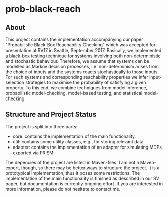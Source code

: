 # prob-black-reach

## About

This project contains the implementation accompanying our paper "Probabilistic Black-Box Reachability Checking" which was accepted for presentation at RV17 in Seattle, September 2017. Basically, we implemented a black-box testing technique for systems involving both non-deterministic and stochastic behaviour. Therefore, we assume that systems can be modelled as Markov decision processes, i.e. non-determinism arises from the choice of inputs and the systems reacts stochastically to those inputs. For such systems and corresponding reachability properties we infer input-selection strategies to maximise the probability of satisfying a given property. To this end, we combine techniques from model inference, probabilistic model-checking, model-based testing, and statistical model-checking. 

## Structure and Project Status
The project is split into three parts:
* core: contains the implementation of the main functionality. 
* util: contains some utility classes, e.g., for storing relevant data. 
* adapter: contains the implementation of an adapter for simulating MDPs exported via PRISM.

The depencies of the project are listed in Maven-files. 
I am not a Maven-expert, though, so there may be better ways to structure the project.
It is a prototypical implementation, thus it poses some restrictions. 
The implementation of the main functionality is finished as described in our RV paper, but documentation is currently ongoing effort. 
If you are interested in more information, please do not hesitate to contact me. 

